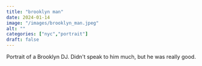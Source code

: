 ```yaml
---
title: "brooklyn man"
date: 2024-01-14
image: "/images/brooklyn_man.jpeg"
alt: ""
categories: ["nyc","portrait"]
draft: false
---
```


Portrait of a Brooklyn DJ. Didn't speak to him much, but he was really good.